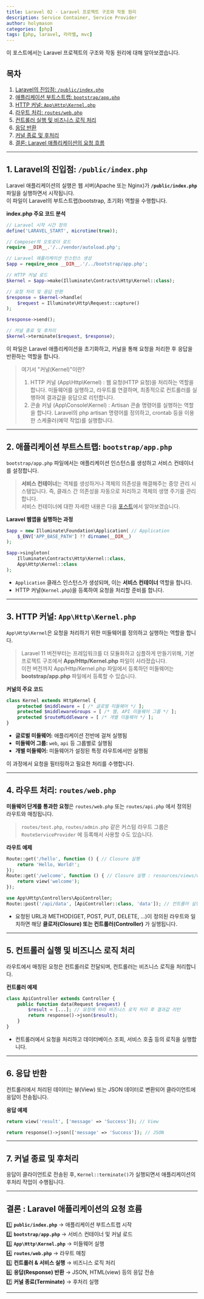 ```yaml
---
title: Laravel 02 - Laravel 프로젝트 구조와 작동 원리  
description: Service Container, Service Provider
author: holymason
categories: [php]
tags: [php, laravel, 라라벨, mvc]
---
```


이 포스트에서는 Laravel 프로젝트의 구조와 작동 원리에 대해 알아보겠습니다.

## 목차
1. [Laravel의 진입점: `/public/index.php`](#1-laravel의-진입점-publicindexphp)
2. [애플리케이션 부트스트랩: `bootstrap/app.php`](#2-애플리케이션-부트스트랩-bootstrapappphp)
3. [HTTP 커널: `App\Http\Kernel.php`](#3-http-커널-apphttpkernelphp)
4. [라우트 처리: `routes/web.php`](#4-라우트-처리-routeswebphp)
5. [컨트롤러 실행 및 비즈니스 로직 처리](#5-컨트롤러-실행-및-비즈니스-로직-처리)
6. [응답 반환](#6-응답-반환)
7. [커널 종료 및 후처리](#7-커널-종료-및-후처리)
8. [결론: Laravel 애플리케이션의 요청 흐름](#결론--laravel-애플리케이션의-요청-흐름)


---

## 1. Laravel의 진입점: `/public/index.php`

Laravel 애플리케이션의 실행은 웹 서버(Apache 또는 Nginx)가 **`/public/index.php`** 파일을 실행하면서 시작됩니다.  
이 파일이 Laravel의 부트스트랩(bootstrap, 초기화) 역할을 수행합니다.

**index.php 주요 코드 분석**
```php
// Laravel 시작 시간 정의
define('LARAVEL_START', microtime(true));

// Composer의 오토로더 로드
require __DIR__.'/../vendor/autoload.php';

// Laravel 애플리케이션 인스턴스 생성
$app = require_once __DIR__.'/../bootstrap/app.php';

// HTTP 커널 로드
$kernel = $app->make(Illuminate\Contracts\Http\Kernel::class);

// 요청 처리 및 응답 반환
$response = $kernel->handle(
    $request = Illuminate\Http\Request::capture()
);

$response->send();

// 커널 종료 및 후처리
$kernel->terminate($request, $response);
```

이 파일은 Laravel 애플리케이션을 초기화하고, 커널을 통해 요청을 처리한 후 응답을 반환하는 역할을 합니다.

> 여기서 "커널(Kernel)"이란?
> 1. HTTP 커널 (App\Http\Kernel) : 웹 요청(HTTP 요청)을 처리하는 역할을 합니다. 미들웨어를 실행하고, 라우트를 연결하며, 최종적으로 컨트롤러를 실행하여 결과값을 응답으로 리턴합니다.
> 2. 콘솔 커널 (App\Console\Kernel) : Artisan 콘솔 명령어를 실행하는 역할을 합니다. Laravel의 php artisan 명령어를 정의하고, crontab 등을 이용한 스케줄러(예약 작업)를 실행합니다.


---

## 2. 애플리케이션 부트스트랩: `bootstrap/app.php`

`bootstrap/app.php` 파일에서는 애플리케이션 인스턴스를 생성하고 서비스 컨테이너를 설정합니다.
> **서비스 컨테이너**는 객체를 생성하거나 객체의 의존성을 해결해주는 중앙 관리 시스템입니다. 즉, 클래스 간 의존성을 자동으로 처리하고 객체의 생명 주기를 관리합니다.  
> 서비스 컨테이너에 대한 자세한 내용은 다음 [포스트](/_posts/php/2025-02-25-laravel-03-service.md)에서 알아보겠습니다.

**Laravel 웹앱을 실행하는 과정**
```php 
$app = new Illuminate\Foundation\Application( // Application 
    $_ENV['APP_BASE_PATH'] ?? dirname(__DIR__)
);

$app->singleton(
    Illuminate\Contracts\Http\Kernel::class,
    App\Http\Kernel::class
);
```
- `Application` 클래스 인스턴스가 생성되며, 이는 **서비스 컨테이너** 역할을 합니다.
- HTTP 커널(`Kernel.php`)을 등록하여 요청을 처리할 준비를 합니다.

---

## 3. HTTP 커널: `App\Http\Kernel.php`

`App\Http\Kernel`은 요청을 처리하기 위한 미들웨어를 정의하고 실행하는 역할을 합니다.
> Laravel 11 버전부터는 프레임워크를 더 모듈화하고 심플하게 만들기위해, 기본 프로젝트 구조에서 **App/Http/Kernel.php** 파일이 사라졌습니다.  
> 이전 버전까지 App/Http/Kernel.php 파일에서 등록하던 미들웨어는 **bootstrap/app.php** 파일에서 등록할 수 있습니다.

**커널의 주요 코드**
```php
class Kernel extends HttpKernel {
    protected $middleware = [ /* 글로벌 미들웨어 */ ];
    protected $middlewareGroups = [ /* 웹, API 미들웨어 그룹 */ ];
    protected $routeMiddleware = [ /* 개별 미들웨어 */ ];
}
```
- **글로벌 미들웨어:** 애플리케이션 전반에 걸쳐 실행됨
- **미들웨어 그룹:** `web`, `api` 등 그룹별로 실행됨
- **개별 미들웨어:** 미들웨어가 설정된 특정 라우트에서만 실행됨

이 과정에서 요청을 필터링하고 필요한 처리를 수행합니다.

---

## 4. 라우트 처리: `routes/web.php`

**미들웨어 단계를 통과한 요청**은 `routes/web.php` 또는 `routes/api.php` 에서 정의된 라우트와 매칭됩니다.
> `routes/test.php`, `routes/admin.php` 같은 커스텀 라우트 그룹은 `RouteServiceProvider` 에 등록해서 사용할 수도 있습니다. 

**라우트 예제**
```php
Route::get('/hello', function () { // Closure 실행
    return 'Hello, World!';
});
Route::get('/welcome', function () { // Closure 실행 : resources/views/welcome.blade.php 렌더링 후 리턴
    return view('welcome');
});

use App\Http\Controllers\ApiController;
Route::post('/api/data', [ApiController::class, 'data']); // 컨트롤러 실행 : ApiController의 test 메소드를 실행합니다
```
- 요청된 URL과 METHOD(GET, POST, PUT, DELETE, ...)이 정의된 라우트와 일치하면 해당 **클로저(Closure) 또는 컨트롤러(Controller)** 가 실행됩니다.

---

## 5. 컨트롤러 실행 및 비즈니스 로직 처리

라우트에서 매칭된 요청은 컨트롤러로 전달되며, 컨트롤러는 비즈니스 로직을 처리합니다.

**컨트롤러 예제**
```php
class ApiController extends Controller {
    public function data(Request $request) {
        $result = [...]; // 요청에 따라 비즈니스 로직 처리 후 결과값 리턴
        return response()->json($result);
    }
}
```
- 컨트롤러에서 요청을 처리하고 데이터베이스 조회, 서비스 호출 등의 로직을 실행합니다.

---

## 6. 응답 반환

컨트롤러에서 처리된 데이터는 뷰(View) 또는 JSON 데이터로 변환되어 클라이언트에 응답이 전송됩니다.

**응답 예제**
```php
return view('result', ['message' => 'Success']); // View 

return response()->json(['message' => 'Success']); // JSON
```

---

## 7. 커널 종료 및 후처리

응답이 클라이언트로 전송된 후, `Kernel::terminate()`가 실행되면서 애플리케이션의 후처리 작업이 수행됩니다.

---

## 결론 : Laravel 애플리케이션의 요청 흐름

1️⃣ **`public/index.php`** → 애플리케이션 부트스트랩 시작  
2️⃣ **`bootstrap/app.php`** → 서비스 컨테이너 및 커널 로드  
3️⃣ **`App\Http\Kernel.php`** → 미들웨어 실행  
4️⃣ **`routes/web.php`** → 라우트 매칭  
5️⃣ **컨트롤러 & 서비스 실행** → 비즈니스 로직 처리  
6️⃣ **응답(Response) 반환** → JSON, HTML(view) 등의 응답 전송  
7️⃣ **커널 종료(Terminate)** → 후처리 실행

---

